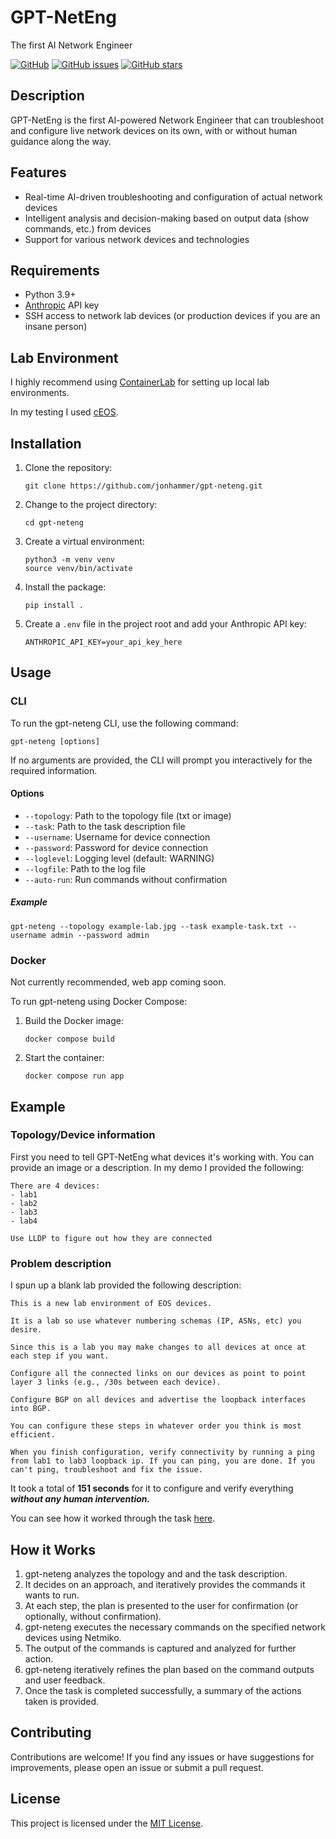 # GPT-NetEng

The first AI Network Engineer

[![GitHub](https://img.shields.io/github/license/jonhammer/gpt-neteng)](https://github.com/jonhammer/gpt-neteng/blob/main/LICENSE)
[![GitHub issues](https://img.shields.io/github/issues/jonhammer/gpt-neteng)](https://github.com/jonhammer/gpt-neteng/issues)
[![GitHub stars](https://img.shields.io/github/stars/jonhammer/gpt-neteng)](https://github.com/jonhammer/gpt-neteng/stargazers)

## Description
GPT-NetEng is the first AI-powered Network Engineer that can troubleshoot and configure live network devices on its own, with or without human guidance along the way.

## Features
- Real-time AI-driven troubleshooting and configuration of actual network devices
- Intelligent analysis and decision-making based on output data (show commands, etc.) from devices
- Support for various network devices and technologies

## Requirements

- Python 3.9+
- [Anthropic](https://www.anthropic.com/) API key
- SSH access to network lab devices (or production devices if you are an insane person)

## Lab Environment

I highly recommend using [ContainerLab](https://containerlab.srlinux.dev/) for setting up local lab environments.

In my testing I used [cEOS](https://www.arista.com/en/support/software-download).

## Installation

1. Clone the repository:
   ```
   git clone https://github.com/jonhammer/gpt-neteng.git
   ```

2. Change to the project directory:
   ```
   cd gpt-neteng
   ```

3. Create a virtual environment:
   ```
   python3 -m venv venv
   source venv/bin/activate
   ```

4. Install the package:
   ```
   pip install .
   ```

5. Create a `.env` file in the project root and add your Anthropic API key:
   ```
   ANTHROPIC_API_KEY=your_api_key_here
   ```
   
## Usage

### CLI

To run the gpt-neteng CLI, use the following command:
```
gpt-neteng [options]
```

If no arguments are provided, the CLI will prompt you interactively for the required information.

#### Options

- `--topology`: Path to the topology file (txt or image)
- `--task`: Path to the task description file
- `--username`: Username for device connection
- `--password`: Password for device connection
- `--loglevel`: Logging level (default: WARNING)
- `--logfile`: Path to the log file
- `--auto-run`: Run commands without confirmation

##### Example

```
gpt-neteng --topology example-lab.jpg --task example-task.txt --username admin --password admin
```

### Docker

Not currently recommended, web app coming soon.

To run gpt-neteng using Docker Compose:

1. Build the Docker image:
   ```
   docker compose build
   ```

2. Start the container:
   ```
   docker compose run app
   ```



## Example
### Topology/Device information
First you need to tell GPT-NetEng what devices it's working with. You can provide an image or a description. In my demo I provided the following:

```
There are 4 devices:
- lab1
- lab2
- lab3
- lab4

Use LLDP to figure out how they are connected
```


### Problem description

I spun up a blank lab provided the following description:

```
This is a new lab environment of EOS devices.

It is a lab so use whatever numbering schemas (IP, ASNs, etc) you desire.

Since this is a lab you may make changes to all devices at once at each step if you want.

Configure all the connected links on our devices as point to point layer 3 links (e.g., /30s between each device).

Configure BGP on all devices and advertise the loopback interfaces into BGP.

You can configure these steps in whatever order you think is most efficient.

When you finish configuration, verify connectivity by running a ping from lab1 to lab3 loopback ip. If you can ping, you are done. If you can't ping, troubleshoot and fix the issue.
```

It took a total of **151 seconds** for it to configure and verify everything ***without any human intervention.***

You can see how it worked through the task [here](https://gist.githubusercontent.com/jonhammer/b8c7eddcd20184b0ac4e417b8b6c4d05/raw/42a347797fcf8eff6b12cd4ee91eec287463941d/gistfile1.txt).

## How it Works

1. gpt-neteng analyzes the topology and and the task description.
2. It decides on an approach, and iteratively provides the commands it wants to run.
3. At each step, the plan is presented to the user for confirmation (or optionally, without confirmation).
4. gpt-neteng executes the necessary commands on the specified network devices using Netmiko.
5. The output of the commands is captured and analyzed for further action.
6. gpt-neteng iteratively refines the plan based on the command outputs and user feedback.
7. Once the task is completed successfully, a summary of the actions taken is provided.

## Contributing

Contributions are welcome! If you find any issues or have suggestions for improvements, please open an issue or submit a pull request.

## License

This project is licensed under the [MIT License](https://github.com/jonhammer/gpt-neteng/blob/main/LICENSE).